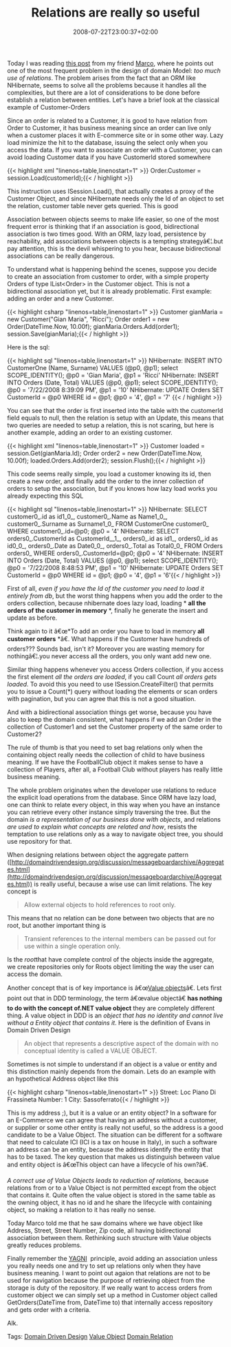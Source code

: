 ﻿---
title: "Relations are really so useful"
description: ""
date: 2008-07-22T23:00:37+02:00
draft: false
tags: [Software Architecture]
categories: [Software Architecture]
---
Today I was reading [this post](http://www.codemetropolis.com/archive/2008/07/22/domain-model-amp-aggregates-when-do-master-detail-associations-happen.aspx) from my friend [Marco](http://www.codemetropolis.com/), where he points out one of the most frequent problem in the design of domain Model: *too much use of relations*. The problem arises from the fact that an ORM like NHibernate, seems to solve all the problems because it handles all the complexities, but there are a lot of considerations to be done before establish a relation between entities. Let's have a brief look at the classical example of Customer-Orders

Since an order is related to a Customer, it is good to have relation from Order to Customer, it has business meaning since an order can live only when a customer places it with E-commerce site or in some other way. Lazy load minimize the hit to the database, issuing the select only when you access the data. If you want to associate an order with a Customer, you can avoid loading Customer data if you have CustomerId stored somewhere

{{< highlight xml "linenos=table,linenostart=1" >}}
Order.Customer = session.Load<Customer>(customerId);{{< / highlight >}}

<!-- Code inserted with Steve Dunn's Windows Live Writer Code Formatter Plugin.  http://dunnhq.com -->

This instruction uses ISession.Load(), that actually creates a proxy of the Customer Object, and since NHibernate needs only the Id of an object to set the relation, customer table never gets queried. This is good

Association between objects seems to make life easier, so one of the most frequent error is thinking that if an association is good, bidirectional association is two times good. With an ORM, lazy load, persistence by reachability, add associations between objects is a tempting strategyâ€¦.but pay attention, this is the devil whispering to you hear, because bidirectional associations can be really dangerous.

To understand what is happening behind the scenes, suppose you decide to create an association from customer to order, with a simple property Orders of type IList&lt;Order&gt; in the Customer object. This is not a bidirectional association yet, but it is already problematic. First example: adding an order and a new Customer.

{{< highlight csharp "linenos=table,linenostart=1" >}}
Customer gianMaria = new Customer("Gian Maria", "Ricci");
Order order1 = new Order(DateTime.Now, 10.00f);
gianMaria.Orders.Add(order1);
session.Save(gianMaria);{{< / highlight >}}

<!-- Code inserted with Steve Dunn's Windows Live Writer Code Formatter Plugin.  http://dunnhq.com -->

Here is the sql:

{{< highlight sql "linenos=table,linenostart=1" >}}
NHibernate: INSERT INTO CustomerOne (Name, Surname) VALUES (@p0, @p1); select SCOPE_IDENTITY(); @p0 = 'Gian Maria', @p1 = 'Ricci'
NHibernate: INSERT INTO Orders (Date, Total) VALUES (@p0, @p1); select SCOPE_IDENTITY(); @p0 = '7/22/2008 8:39:09 PM', @p1 = '10'
NHibernate: UPDATE Orders SET CustomerId = @p0 WHERE id = @p1; @p0 = '4', @p1 = '7'
{{< / highlight >}}

<!-- Code inserted with Steve Dunn's Windows Live Writer Code Formatter Plugin.  http://dunnhq.com -->

You can see that the order is first inserted into the table with the customerId field equals to null, then the relation is setup with an Update, this means that two queries are needed to setup a relation, this is not scaring, but here is another example, adding an order to an existing customer.

{{< highlight xml "linenos=table,linenostart=1" >}}
Customer loaded = session.Get<Customer>(gianMaria.Id);
Order order2 = new Order(DateTime.Now, 10.00f);
loaded.Orders.Add(order2);
session.Flush();{{< / highlight >}}

<!-- Code inserted with Steve Dunn's Windows Live Writer Code Formatter Plugin.  http://dunnhq.com -->

This code seems really simple, you load a customer knowing its id, then create a new order, and finally add the order to the inner collection of orders to setup the association, but if you knows how lazy load works you already expecting this SQL

{{< highlight sql "linenos=table,linenostart=1" >}}
NHibernate: SELECT customer0_.id as id1_0_, customer0_.Name as Name1_0_, customer0_.Surname as Surname1_0_ FROM CustomerOne customer0_ WHERE customer0_.id=@p0; @p0 = '4'
NHibernate: SELECT orders0_.CustomerId as CustomerId__1_, orders0_.id as id1_, orders0_.id as id0_0_, orders0_.Date as Date0_0_, orders0_.Total as Total0_0_ FROM Orders orders0_ WHERE orders0_.CustomerId=@p0; @p0 = '4'
NHibernate: INSERT INTO Orders (Date, Total) VALUES (@p0, @p1); select SCOPE_IDENTITY(); @p0 = '7/22/2008 8:48:53 PM', @p1 = '10'
NHibernate: UPDATE Orders SET CustomerId = @p0 WHERE id = @p1; @p0 = '4', @p1 = '6'{{< / highlight >}}

<!-- Code inserted with Steve Dunn's Windows Live Writer Code Formatter Plugin.  http://dunnhq.com -->

First of all, *even if you have the Id of the customer you need to load it entirely from db*, but the worst thing happens when you add the order to the orders collection, because nhibernate does lazy load, loading * **all the orders of the customer in memory** *, finally he generate the insert and update as before.

Think again to it â€œ*To add an order you have to load in memory  **all customer orders** *â€. What happens if the Customer have hundreds of orders??? Sounds bad, isn't it? Moreover you are wasting memory for nothingâ€¦.you never access all the orders, you only want add new one.

Similar thing happens whenever you access Orders collection, if you access the first element *all the orders are loaded*, if you call Count *all orders gets loaded*. To avoid this you need to use ISession.CreateFilter() that permits you to issue a Count(\*) query without loading the elements or scan orders with pagination, but you can agree that this is not a good situation.

And with a bidirectional association things get worse, because you have also to keep the domain consistent, what happens if we add an Order in the collection of Customer1 and set the Customer property of the same order to Customer2?

The rule of thumb is that you need to set bag relations only when the containing object really needs the collection of child to have business meaning. If we have the FootballClub object it makes sense to have a collection of Players, after all, a Football Club without players has really little business meaning.

The whole problem originates when the developer use relations to reduce the explicit load operations from the database. Since ORM have lazy load, one can think to relate every object, in this way when you have an instance you can retrieve every other instance simply traversing the tree. But the domain *is a representation of our business done with objects*, and relations *are used to explain what concepts are related and how*, resists the temptation to use relations only as a way to navigate object tree, you should use repository for that.

When designing relations between object the aggregate pattern ([http://domaindrivendesign.org/discussion/messageboardarchive/Aggregates.html](http://domaindrivendesign.org/discussion/messageboardarchive/Aggregates.html)) is really useful, because a wise use can limit relations. The key concept is

> Allow external objects to hold references to root only.

This means that no relation can be done between two objects that are no root, but another important thing is

> Transient references to the internal members can be passed out for use within a single operation only.

Is the *root*that have complete control of the objects inside the aggregate, we create repositories only for Roots object limiting the way the user can access the domain.

Another concept that is of key importance is â€œ[Value objects](http://domaindrivendesign.org/discussion/messageboardarchive/ValueObjects.html)â€. Lets first point out that in DDD terminology, the term â€œvalue objectâ€  **has nothing to do with the concept of.NET value object** they are completely different thing. A value object in DDD is an *object that has no identity and cannot live without a Entity object that contains it*. Here is the definition of Evans in Domain Driven Design

> An object that represents a descriptive aspect of the domain with no conceptual identity is called a VALUE OBJECT.

Sometimes is not simple to understand if an object is a value or entity and this distinction mainly depends from the domain. Lets do an example with an hypothetical Address object like this

{{< highlight csharp "linenos=table,linenostart=1" >}}
Street: Loc Piano Di Frassineta 
Number: 1
City: Sassoferrato{{< / highlight >}}

<!-- Code inserted with Steve Dunn's Windows Live Writer Code Formatter Plugin.  http://dunnhq.com -->

This is my address ;), but it is a value or an entity object? In a software for an E-Commerce we can agree that having an address without a customer, or supplier or some other entity is really not useful, so the address is a good candidate to be a Value Object. The situation can be different for a software that need to calculate ICI (ICI is a tax on house in Italy), in such a software an address can be an entity, because the address identify the entity that has to be taxed. The key question that makes us distinguish between value and entity object is â€œThis object can have a lifecycle of his own?â€.

*A correct use of Value Objects leads to reduction of relations*, because relations from or to a Value Object is not permitted except from the object that contains it. Quite often the value object is stored in the same table as the owning object, it has no id and he share the lifecycle with containing object, so making a relation to it has really no sense.

Today Marco told me that he saw domains where we have object like Address, Street, Street Number, Zip code, all having bidirectional association between them. Rethinking such structure with Value objects greatly reduces problems.

Finally remember the [YAGNI](http://en.wikipedia.org/wiki/You_Ain't_Gonna_Need_It)  principle, avoid adding an association unless you really needs one and try to set up relations only when they have business meaning. I want to point out agaion that relations are not to be used for navigation because the purpose of retrieving object from the storage is duty of the repository. If we really want to access orders from customer object we can simply set up a method in Customer object called GetOrders(DateTime from, DateTime to) that internally access repository and gets order with a criteria.

Alk.

Tags: [Domain Driven Design](http://technorati.com/tag/Domain%20Driven%20Design) [Value Object](http://technorati.com/tag/Value%20Object) [Domain Relation](http://technorati.com/tag/Domain%20Relation)

<!--dotnetkickit-->
